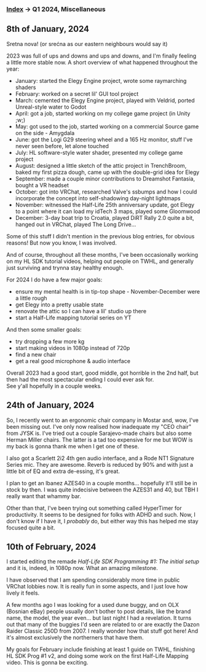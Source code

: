 
### [Index](../README.md) -> Q1 2024, Miscellaneous

## 8th of January, 2024

Sretna nova! (or srećna as our eastern neighbours would say it)

2023 was full of ups and downs and ups and downs, and I'm finally feeling a little more stable now. A short overview of what happened throughout the year:

* January: started the Elegy Engine project, wrote some raymarching shaders
* February: worked on a secret lil' GUI tool project
* March: cemented the Elegy Engine project, played with Veldrid, ported Unreal-style water to Godot
* April: got a job, started working on my college game project (in Unity ;w;)
* May: got used to the job, started working on a commercial Source game on the side - Amygdala
* June: got the Logi G29 steering wheel and a 165 Hz monitor, stuff I've never seen before, let alone touched
* July: HL software-style water shader, presented my college game project
* August: designed a little sketch of the attic project in TrenchBroom, baked my first pizza dough, came up with the double-grid idea for Elegy
* September: made a couple minor contributions to Dreamshot Fantasia, bought a VR headset
* October: got into VRChat, researched Valve's ssbumps and how I could incorporate the concept into self-shadowing day-night lightmaps
* November: witnessed the Half-Life 25th anniversary update, got Elegy to a point where it can load my idTech 3 maps, played some Gloomwood
* December: 3-day boat trip to Croatia, played DiRT Rally 2.0 quite a bit, hanged out in VRChat, played The Long Drive...

Some of this stuff I didn't mention in the previous blog entries, for obvious reasons! But now you know, I was involved.

And of course, throughout all these months, I've been occasionally working on my HL SDK tutorial videos, helping out people on TWHL, and generally just surviving and trynna stay healthy enough.

For 2024 I do have a few major goals:
* ensure my mental health is in tip-top shape - November-December were a little rough
* get Elegy into a pretty usable state
* renovate the attic so I can have a lil' studio up there
* start a Half-Life mapping tutorial series on YT

And then some smaller goals:
* try dropping a few more kg
* start making videos in 1080p instead of 720p
* find a new chair
* get a real good microphone & audio interface

Overall 2023 had a good start, good middle, got horrible in the 2nd half, but then had the most spectacular ending I could ever ask for.  
See y'all hopefully in a couple weeks.

## 24th of January, 2024

So, I recently went to an ergonomic chair company in Mostar and, wow, I've been missing out. I've only now realised how inadequate my "CEO chair" from JYSK is. I've tried out a couple Sarajevo-made chairs but also some Herman Miller chairs. The latter is a tad too expensive for me but WOW is my back is gonna thank me when I get one of these.

I also got a Scarlett 2i2 4th gen audio interface, and a Rode NT1 Signature Series mic. They are awesome. Reverb is reduced by 90% and with just a little bit of EQ and extra de-essing, it's great.

I plan to get an Ibanez AZES40 in a couple months... hopefully it'll still be in stock by then. I was quite indecisive between the AZES31 and 40, but TBH I really want that whammy bar.

Other than that, I've been trying out something called HyperTimer for productivity. It seems to be designed for folks with ADHD and such. Now, I don't know if I have it, I *probably* do, but either way this has helped me stay focused quite a bit.

## 10th of February, 2024

I started editing the remade *Half-Life SDK Programming #1: The initial setup* and it is, indeed, in 1080p now. What an amazing milestone.

I have observed that I am spending considerably more time in public VRChat lobbies now. It is really fun in some aspects, and I just love how lively it feels.

A few months ago I was looking for a used dune buggy, and on OLX (Bosnian eBay) people usually don't bother to post details, like the brand name, the model, the year even... but last night I had a revelation. It turns out that many of the buggies I'd seen are related to or are exactly the Dazon Raider Classic 250D from 2007. I really wonder how that stuff got here! And it's almost exclusively the northerners that have them.

My goals for February include finishing at least 1 guide on TWHL, finishing HL SDK Prog #1 v2, and doing some work on the first Half-Life Mapping video. This is gonna be exciting.
